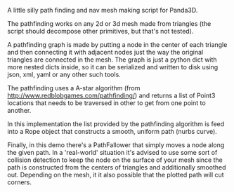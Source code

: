 A little silly path finding and nav mesh making script for Panda3D.


The pathfinding works on any 2d or 3d mesh made from triangles (the script should decompose other primitives, but that's not tested).


A pathfinding graph is made by putting a node in the center of each triangle and then connecting it with adjacent nodes just the way the original triangles are connected in the mesh. The graph is just a python dict with more nested dicts inside, so it can be serialized and written to disk using json, xml, yaml or any other such tools.


The pathfinding uses a A-star algorithm (from http://www.redblobgames.com/pathfinding/) and returns a list of Point3 locations that needs to be traversed in other to get from one point to another.


In this implementation the list provided by the pathfinding algorithm is feed into a Rope object that constructs a smooth, uniform path (nurbs curve).


Finally, in this demo there's a PathFallower that simply moves a node along the given path. In a 'real-world' situation it's advised to use some sort of collision detection to keep the node on the surface of your mesh since the path is constructed from the centers of triangles and additionally smoothed out. Depending on the mesh, it it also possible that the plotted path will cut corners.

